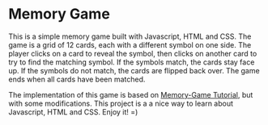 # Memory Game

This is a simple memory game built with Javascript, HTML and CSS. The game is a grid of 12 cards, each with a different symbol on one side. The player clicks on a card to reveal the symbol, then clicks on another card to try to find the matching symbol. If the symbols match, the cards stay face up. If the symbols do not match, the cards are flipped back over. The game ends when all cards have been matched.

The implementation of this game is based on [Memory-Game Tutorial](https://github.com/code-sketch/memory-game/), but with some modifications. This project is a a nice way to learn about Javascript, HTML and CSS. Enjoy it! =)
